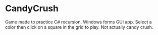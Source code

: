 # CandyCrush

Game made to practice C# recursion. Windows forms GUI app. Select a color then click on a square in the grid to play. Not actually candy crush.
